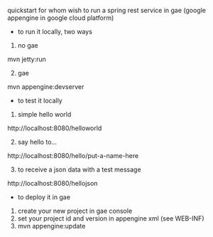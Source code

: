 quickstart for whom wish to run a spring rest service in gae (google appengine in google cloud platform)

- to run it locally, two ways

1) no gae

mvn jetty:run

2) gae

mvn appengine:devserver

- to test it locally

1) simple hello world

http://localhost:8080/helloworld

2) say hello to...

http://localhost:8080/hello/put-a-name-here

3) to receive a json data with a test message

http://localhost:8080/hellojson

- to deploy it in gae

1) create your new project in gae console
2) set your project id and version in appengine xml (see WEB-INF)
3) mvn appengine:update
